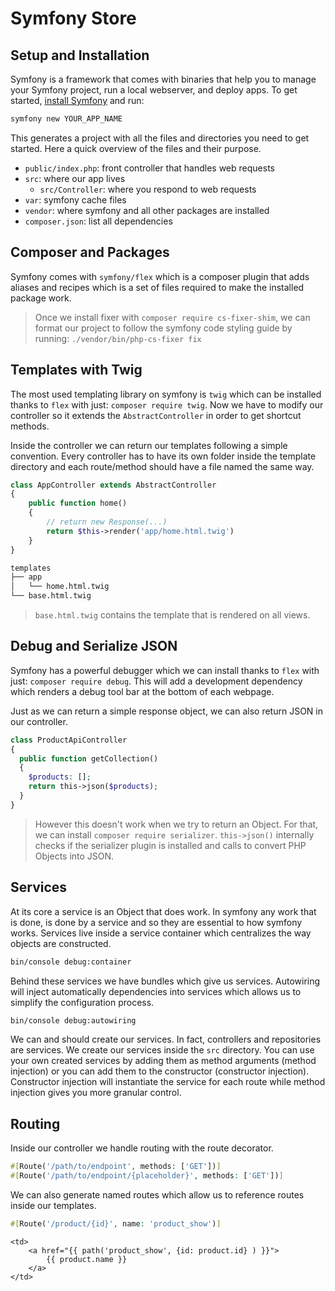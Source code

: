 # Symfony Store

## Setup and Installation

Symfony is a framework that comes with binaries that help you to manage your
Symfony project, run a local webserver, and deploy apps. To get started,
[install Symfony](https://symfony.com/download) and run:

```zsh
symfony new YOUR_APP_NAME
```

This generates a project with all the files and directories you need to get
started. Here a quick overview of the files and their purpose.

- `public/index.php`: front controller that handles web requests
- `src`: where our app lives
  - `src/Controller`: where you respond to web requests
- `var`: symfony cache files
- `vendor`: where symfony and all other packages are installed
- `composer.json`: list all dependencies

## Composer and Packages

Symfony comes with `symfony/flex` which is a composer plugin that adds aliases
and recipes which is a set of files required to make the installed package work.

> Once we install fixer with `composer require cs-fixer-shim`, we can format our
> project to follow the symfony code styling guide by running:
> `./vendor/bin/php-cs-fixer fix`

## Templates with Twig

The most used templating library on symfony is `twig` which can be installed
thanks to `flex` with just: `composer require twig`. Now we have to modify our
controller so it extends the `AbstractController` in order to get shortcut
methods.

Inside the controller we can return our templates following a simple convention.
Every controller has to have its own folder inside the template directory and
each route/method should have a file named the same way.

```php
class AppController extends AbstractController
{
    public function home()
    {
        // return new Response(...)
        return $this->render('app/home.html.twig')
    }
}
```

```zsh
templates
├── app
│   └── home.html.twig
└── base.html.twig
```

> `base.html.twig` contains the template that is rendered on all views.

## Debug and Serialize JSON

Symfony has a powerful debugger which we can install thanks to `flex` with
just: `composer require debug`. This will add a development dependency which
renders a debug tool bar at the bottom of each webpage.

Just as we can return a simple response object, we can also return JSON in our
controller.

```php
class ProductApiController
{
  public function getCollection()
  {
    $products: [];
    return this->json($products);
  }
}
```

> However this doesn't work when we try to return an Object. For that, we can
> install `composer require serializer`. `this->json()` internally checks if the
> serializer plugin is installed and calls to convert PHP Objects into JSON.

## Services

At its core a service is an Object that does work. In symfony any work that is
done, is done by a service and so they are essential to how symfony works.
Services live inside a service container which centralizes the way objects are
constructed.

```zsh
bin/console debug:container
```

Behind these services we have bundles which give us services. Autowiring will
inject automatically dependencies into services which allows us to simplify the
configuration process.

```zsh
bin/console debug:autowiring
```

We can and should create our services. In fact, controllers and repositories
are services. We create our services inside the `src` directory. You can use
your own created services by adding them as method arguments (method injection)
or you can add them to the constructor (constructor injection). Constructor
injection will instantiate the service for each route while method injection
gives you more granular control.

## Routing

Inside our controller we handle routing with the route decorator.

```php
#[Route('/path/to/endpoint', methods: ['GET'])]
#[Route('/path/to/endpoint/{placeholder}', methods: ['GET'])]
```

We can also generate named routes which allow us to reference routes inside our
templates.

```php
#[Route('/product/{id}', name: 'product_show')]
```

```twig
<td>
    <a href="{{ path('product_show', {id: product.id} ) }}">
        {{ product.name }}
    </a>
</td>
```

